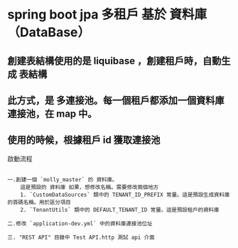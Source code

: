 # spring boot jpa 多租戶 基於 資料庫（DataBase）

## 創建表結構使用的是 liquibase ，創建租戶時，自動生成 表結構
## 此方式，是 多連接池。每一個租戶都添加一個資料庫連接池，在 map 中。
## 使用的時候，根據租戶 id 獲取連接池
啟動流程

````

一.創建一個 `molly_master` 的 資料庫。
    這是預設的 資料庫 如果，想修改名稱。需要修改兩個地方
    1. `CustomDataSources` 類中的 TENANT_ID_PREFIX 常量。這是預設生成資料庫的首碼名稱。用於區分項目
    2. `TenantUtils` 類中的 DEFAULT_TENANT_ID 常量。這是預設租戶的資料庫

二.修改 `application-dev.yml` 中的資料庫連接池位址

三. "REST API" 目錄中 Test API.http 測試 api 介面

````

